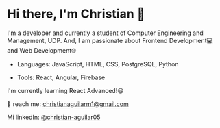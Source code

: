 # Hi there, I'm Christian 👋

<!--
- 🔭 I’m currently working on ...
- 🌱 I’m currently learning ...
- 👯 I’m looking to collaborate on ...
- 🤔 I’m looking for help with ...
- 💬 Ask me about ...
- 📫 How to reach me: ...
- 😄 Pronouns: ...
- ⚡ Fun fact: ...
-->

I'm a developer and currently a student of Computer Engineering and Management, UDP. And, I am passionate about Frontend Development💻 and Web Development🌐

- Languages: JavaScript, HTML, CSS, PostgreSQL, Python

- Tools: React, Angular, Firebase

I'm currently learning React Advanced!😃

📧 reach me: christianaguilarm1@gmail.com

Mi linkedIn: <a href="https://www.linkedin.com/in/christian-aguilar05/" target="_blank">@christian-aguilar05</a>
